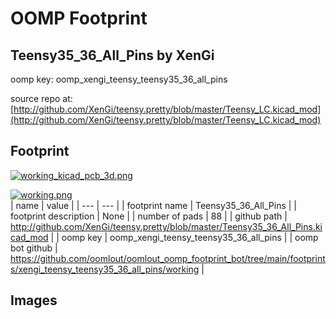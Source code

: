 # OOMP Footprint  
## Teensy35_36_All_Pins  by XenGi  
  
oomp key: oomp_xengi_teensy_teensy35_36_all_pins  
  
source repo at: [http://github.com/XenGi/teensy.pretty/blob/master/Teensy_LC.kicad_mod](http://github.com/XenGi/teensy.pretty/blob/master/Teensy_LC.kicad_mod)  
## Footprint  
  
[![working_kicad_pcb_3d.png](working_kicad_pcb_3d_600.png)](working_kicad_pcb_3d.png)  
  
[![working.png](working_600.png)](working.png)  
| name | value | 
| --- | --- | 
| footprint name | Teensy35_36_All_Pins | 
| footprint description | None | 
| number of pads | 88 | 
| github path | http://github.com/XenGi/teensy.pretty/blob/master/Teensy35_36_All_Pins.kicad_mod | 
| oomp key | oomp_xengi_teensy_teensy35_36_all_pins | 
| oomp bot github | https://github.com/oomlout/oomlout_oomp_footprint_bot/tree/main/footprints/xengi_teensy_teensy35_36_all_pins/working | 
## Images  
